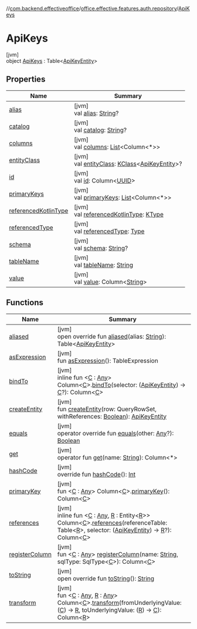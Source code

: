 //[com.backend.effectiveoffice](../../../index.md)/[office.effective.features.auth.repository](../index.md)/[ApiKeys](index.md)

# ApiKeys

[jvm]\
object [ApiKeys](index.md) : Table&lt;[ApiKeyEntity](../-api-key-entity/index.md)&gt;

## Properties

| Name | Summary |
|---|---|
| [alias](../../office.effective.features.workspace.repository/-workspace-zones/index.md#643768950%2FProperties%2F-1216412040) | [jvm]<br>val [alias](../../office.effective.features.workspace.repository/-workspace-zones/index.md#643768950%2FProperties%2F-1216412040): [String](https://kotlinlang.org/api/latest/jvm/stdlib/kotlin/-string/index.html)? |
| [catalog](../../office.effective.features.workspace.repository/-workspace-zones/index.md#1462050445%2FProperties%2F-1216412040) | [jvm]<br>val [catalog](../../office.effective.features.workspace.repository/-workspace-zones/index.md#1462050445%2FProperties%2F-1216412040): [String](https://kotlinlang.org/api/latest/jvm/stdlib/kotlin/-string/index.html)? |
| [columns](../../office.effective.features.workspace.repository/-workspace-zones/index.md#2120772425%2FProperties%2F-1216412040) | [jvm]<br>val [columns](../../office.effective.features.workspace.repository/-workspace-zones/index.md#2120772425%2FProperties%2F-1216412040): [List](https://kotlinlang.org/api/latest/jvm/stdlib/kotlin.collections/-list/index.html)&lt;Column&lt;*&gt;&gt; |
| [entityClass](../../office.effective.features.workspace.repository/-workspace-zones/index.md#-154271151%2FProperties%2F-1216412040) | [jvm]<br>val [entityClass](../../office.effective.features.workspace.repository/-workspace-zones/index.md#-154271151%2FProperties%2F-1216412040): [KClass](https://kotlinlang.org/api/latest/jvm/stdlib/kotlin.reflect/-k-class/index.html)&lt;[ApiKeyEntity](../-api-key-entity/index.md)&gt;? |
| [id](id.md) | [jvm]<br>val [id](id.md): Column&lt;[UUID](https://docs.oracle.com/javase/8/docs/api/java/util/UUID.html)&gt; |
| [primaryKeys](../../office.effective.features.workspace.repository/-workspace-zones/index.md#641857968%2FProperties%2F-1216412040) | [jvm]<br>val [primaryKeys](../../office.effective.features.workspace.repository/-workspace-zones/index.md#641857968%2FProperties%2F-1216412040): [List](https://kotlinlang.org/api/latest/jvm/stdlib/kotlin.collections/-list/index.html)&lt;Column&lt;*&gt;&gt; |
| [referencedKotlinType](../../office.effective.features.workspace.repository/-workspace-zones/index.md#1580874516%2FProperties%2F-1216412040) | [jvm]<br>val [referencedKotlinType](../../office.effective.features.workspace.repository/-workspace-zones/index.md#1580874516%2FProperties%2F-1216412040): [KType](https://kotlinlang.org/api/latest/jvm/stdlib/kotlin.reflect/-k-type/index.html) |
| [referencedType](../../office.effective.features.workspace.repository/-workspace-zones/index.md#-1165976043%2FProperties%2F-1216412040) | [jvm]<br>val [referencedType](../../office.effective.features.workspace.repository/-workspace-zones/index.md#-1165976043%2FProperties%2F-1216412040): [Type](https://docs.oracle.com/javase/8/docs/api/java/lang/reflect/Type.html) |
| [schema](../../office.effective.features.workspace.repository/-workspace-zones/index.md#-1779279021%2FProperties%2F-1216412040) | [jvm]<br>val [schema](../../office.effective.features.workspace.repository/-workspace-zones/index.md#-1779279021%2FProperties%2F-1216412040): [String](https://kotlinlang.org/api/latest/jvm/stdlib/kotlin/-string/index.html)? |
| [tableName](../../office.effective.features.workspace.repository/-workspace-zones/index.md#-1061132051%2FProperties%2F-1216412040) | [jvm]<br>val [tableName](../../office.effective.features.workspace.repository/-workspace-zones/index.md#-1061132051%2FProperties%2F-1216412040): [String](https://kotlinlang.org/api/latest/jvm/stdlib/kotlin/-string/index.html) |
| [value](value.md) | [jvm]<br>val [value](value.md): Column&lt;[String](https://kotlinlang.org/api/latest/jvm/stdlib/kotlin/-string/index.html)&gt; |

## Functions

| Name | Summary |
|---|---|
| [aliased](../../office.effective.features.workspace.repository/-workspace-zones/index.md#1316499710%2FFunctions%2F-1216412040) | [jvm]<br>open override fun [aliased](../../office.effective.features.workspace.repository/-workspace-zones/index.md#1316499710%2FFunctions%2F-1216412040)(alias: [String](https://kotlinlang.org/api/latest/jvm/stdlib/kotlin/-string/index.html)): Table&lt;[ApiKeyEntity](../-api-key-entity/index.md)&gt; |
| [asExpression](../../office.effective.features.workspace.repository/-workspace-zones/index.md#-1780546710%2FFunctions%2F-1216412040) | [jvm]<br>fun [asExpression](../../office.effective.features.workspace.repository/-workspace-zones/index.md#-1780546710%2FFunctions%2F-1216412040)(): TableExpression |
| [bindTo](index.md#-418805204%2FExtensions%2F-1216412040) | [jvm]<br>inline fun &lt;[C](index.md#-418805204%2FExtensions%2F-1216412040) : [Any](https://kotlinlang.org/api/latest/jvm/stdlib/kotlin/-any/index.html)&gt; Column&lt;[C](index.md#-418805204%2FExtensions%2F-1216412040)&gt;.[bindTo](index.md#-418805204%2FExtensions%2F-1216412040)(selector: ([ApiKeyEntity](../-api-key-entity/index.md)) -&gt; [C](index.md#-418805204%2FExtensions%2F-1216412040)?): Column&lt;[C](index.md#-418805204%2FExtensions%2F-1216412040)&gt; |
| [createEntity](../../office.effective.features.workspace.repository/-workspace-zones/index.md#-1519680417%2FFunctions%2F-1216412040) | [jvm]<br>fun [createEntity](../../office.effective.features.workspace.repository/-workspace-zones/index.md#-1519680417%2FFunctions%2F-1216412040)(row: QueryRowSet, withReferences: [Boolean](https://kotlinlang.org/api/latest/jvm/stdlib/kotlin/-boolean/index.html)): [ApiKeyEntity](../-api-key-entity/index.md) |
| [equals](../../office.effective.features.workspace.repository/-workspace-zones/index.md#49267181%2FFunctions%2F-1216412040) | [jvm]<br>operator override fun [equals](../../office.effective.features.workspace.repository/-workspace-zones/index.md#49267181%2FFunctions%2F-1216412040)(other: [Any](https://kotlinlang.org/api/latest/jvm/stdlib/kotlin/-any/index.html)?): [Boolean](https://kotlinlang.org/api/latest/jvm/stdlib/kotlin/-boolean/index.html) |
| [get](../../office.effective.features.workspace.repository/-workspace-zones/index.md#-353756012%2FFunctions%2F-1216412040) | [jvm]<br>operator fun [get](../../office.effective.features.workspace.repository/-workspace-zones/index.md#-353756012%2FFunctions%2F-1216412040)(name: [String](https://kotlinlang.org/api/latest/jvm/stdlib/kotlin/-string/index.html)): Column&lt;*&gt; |
| [hashCode](../../office.effective.features.workspace.repository/-workspace-zones/index.md#-331409319%2FFunctions%2F-1216412040) | [jvm]<br>override fun [hashCode](../../office.effective.features.workspace.repository/-workspace-zones/index.md#-331409319%2FFunctions%2F-1216412040)(): [Int](https://kotlinlang.org/api/latest/jvm/stdlib/kotlin/-int/index.html) |
| [primaryKey](../../office.effective.features.workspace.repository/-workspace-zones/index.md#525735072%2FExtensions%2F-1216412040) | [jvm]<br>fun &lt;[C](../../office.effective.features.workspace.repository/-workspace-zones/index.md#525735072%2FExtensions%2F-1216412040) : [Any](https://kotlinlang.org/api/latest/jvm/stdlib/kotlin/-any/index.html)&gt; Column&lt;[C](../../office.effective.features.workspace.repository/-workspace-zones/index.md#525735072%2FExtensions%2F-1216412040)&gt;.[primaryKey](../../office.effective.features.workspace.repository/-workspace-zones/index.md#525735072%2FExtensions%2F-1216412040)(): Column&lt;[C](../../office.effective.features.workspace.repository/-workspace-zones/index.md#525735072%2FExtensions%2F-1216412040)&gt; |
| [references](index.md#-2068499066%2FExtensions%2F-1216412040) | [jvm]<br>inline fun &lt;[C](index.md#-2068499066%2FExtensions%2F-1216412040) : [Any](https://kotlinlang.org/api/latest/jvm/stdlib/kotlin/-any/index.html), [R](index.md#-2068499066%2FExtensions%2F-1216412040) : Entity&lt;[R](index.md#-2068499066%2FExtensions%2F-1216412040)&gt;&gt; Column&lt;[C](index.md#-2068499066%2FExtensions%2F-1216412040)&gt;.[references](index.md#-2068499066%2FExtensions%2F-1216412040)(referenceTable: Table&lt;[R](index.md#-2068499066%2FExtensions%2F-1216412040)&gt;, selector: ([ApiKeyEntity](../-api-key-entity/index.md)) -&gt; [R](index.md#-2068499066%2FExtensions%2F-1216412040)?): Column&lt;[C](index.md#-2068499066%2FExtensions%2F-1216412040)&gt; |
| [registerColumn](../../office.effective.features.workspace.repository/-workspace-zones/index.md#-1907218187%2FFunctions%2F-1216412040) | [jvm]<br>fun &lt;[C](../../office.effective.features.workspace.repository/-workspace-zones/index.md#-1907218187%2FFunctions%2F-1216412040) : [Any](https://kotlinlang.org/api/latest/jvm/stdlib/kotlin/-any/index.html)&gt; [registerColumn](../../office.effective.features.workspace.repository/-workspace-zones/index.md#-1907218187%2FFunctions%2F-1216412040)(name: [String](https://kotlinlang.org/api/latest/jvm/stdlib/kotlin/-string/index.html), sqlType: SqlType&lt;[C](../../office.effective.features.workspace.repository/-workspace-zones/index.md#-1907218187%2FFunctions%2F-1216412040)&gt;): Column&lt;[C](../../office.effective.features.workspace.repository/-workspace-zones/index.md#-1907218187%2FFunctions%2F-1216412040)&gt; |
| [toString](../../office.effective.features.workspace.repository/-workspace-zones/index.md#-509575384%2FFunctions%2F-1216412040) | [jvm]<br>open override fun [toString](../../office.effective.features.workspace.repository/-workspace-zones/index.md#-509575384%2FFunctions%2F-1216412040)(): [String](https://kotlinlang.org/api/latest/jvm/stdlib/kotlin/-string/index.html) |
| [transform](../../office.effective.features.workspace.repository/-workspace-zones/index.md#675323752%2FExtensions%2F-1216412040) | [jvm]<br>fun &lt;[C](../../office.effective.features.workspace.repository/-workspace-zones/index.md#675323752%2FExtensions%2F-1216412040) : [Any](https://kotlinlang.org/api/latest/jvm/stdlib/kotlin/-any/index.html), [R](../../office.effective.features.workspace.repository/-workspace-zones/index.md#675323752%2FExtensions%2F-1216412040) : [Any](https://kotlinlang.org/api/latest/jvm/stdlib/kotlin/-any/index.html)&gt; Column&lt;[C](../../office.effective.features.workspace.repository/-workspace-zones/index.md#675323752%2FExtensions%2F-1216412040)&gt;.[transform](../../office.effective.features.workspace.repository/-workspace-zones/index.md#675323752%2FExtensions%2F-1216412040)(fromUnderlyingValue: ([C](../../office.effective.features.workspace.repository/-workspace-zones/index.md#675323752%2FExtensions%2F-1216412040)) -&gt; [R](../../office.effective.features.workspace.repository/-workspace-zones/index.md#675323752%2FExtensions%2F-1216412040), toUnderlyingValue: ([R](../../office.effective.features.workspace.repository/-workspace-zones/index.md#675323752%2FExtensions%2F-1216412040)) -&gt; [C](../../office.effective.features.workspace.repository/-workspace-zones/index.md#675323752%2FExtensions%2F-1216412040)): Column&lt;[R](../../office.effective.features.workspace.repository/-workspace-zones/index.md#675323752%2FExtensions%2F-1216412040)&gt; |
